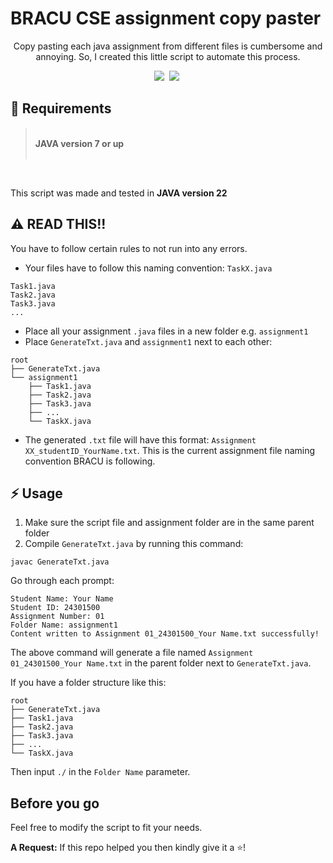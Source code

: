 # BRACU CSE assignment copy paster

<p align="center">
Copy pasting each java assignment from different files is cumbersome and annoying. So, I created this little script to automate this process.
</p>

<p align="center">
  <img src="https://img.shields.io/badge/Java-v7+-teal?style=for-the-badge">&nbsp;
  <img src="https://img.shields.io/badge/MIT-green?style=for-the-badge">&nbsp;
</p>

## 📝 Requirements

> <br>
> <strong>JAVA version 7 or up</strong> <br>
> <br>

<br>

This script was made and tested in **JAVA version 22**

## ⚠️ READ THIS!!

You have to follow certain rules to not run into any errors.

- Your files have to follow this naming convention: `TaskX.java`

```
Task1.java
Task2.java
Task3.java
...
```

- Place all your assignment `.java` files in a new folder e.g. `assignment1`
- Place `GenerateTxt.java` and `assignment1` next to each other:

```
root
├── GenerateTxt.java
└── assignment1
    ├── Task1.java
    ├── Task2.java
    ├── Task3.java
    ├── ...
    └── TaskX.java
```

- The generated `.txt` file will have this format: `Assignment XX_studentID_YourName.txt`. This is the current assignment file naming convention BRACU is following.

## ⚡ Usage

1. Make sure the script file and assignment folder are in the same parent folder
2. Compile `GenerateTxt.java` by running this command:

```
javac GenerateTxt.java
```

Go through each prompt:

```
Student Name: Your Name
Student ID: 24301500
Assignment Number: 01
Folder Name: assignment1
Content written to Assignment 01_24301500_Your Name.txt successfully!
```

The above command will generate a file named
`Assignment 01_24301500_Your Name.txt` in the parent folder next to `GenerateTxt.java`.

If you have a folder structure like this:

```
root
├── GenerateTxt.java
├── Task1.java
├── Task2.java
├── Task3.java
├── ...
└── TaskX.java
```

Then input `./` in the `Folder Name` parameter.

## Before you go

Feel free to modify the script to fit your needs.

**A Request:** If this repo helped you then kindly give it a ⭐!
